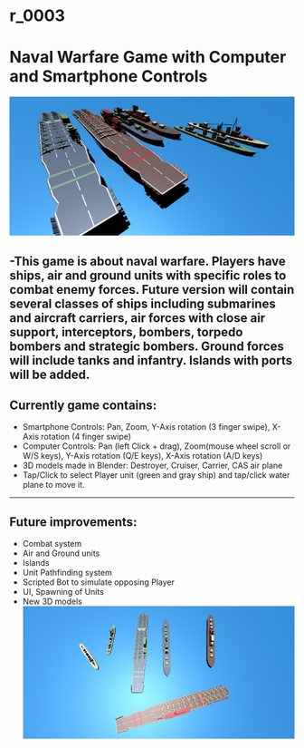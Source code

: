 # r_0003

# Naval Warfare Game with Computer and Smartphone Controls
 ![](im2.jfif)
 
-This game is about naval warfare. Players have ships, air and ground units with specific roles to combat enemy forces. Future version will contain several classes of ships including submarines and aircraft carriers, air forces with close air support, interceptors, bombers, torpedo bombers and strategic bombers. Ground forces will include tanks and infantry. Islands with ports will be added.
---
## Currently game contains:
* Smartphone Controls: Pan, Zoom, Y-Axis rotation (3 finger swipe), X-Axis rotation (4 finger swipe)
* Computer Controls: Pan (left Click + drag), Zoom(mouse wheel scroll or W/S keys), Y-Axis rotation (Q/E keys), X-Axis rotation (A/D keys)
* 3D models made in Blender: Destroyer, Cruiser, Carrier, CAS air plane
* Tap/Click to select Player unit (green and gray ship) and tap/click water plane to move it.
---
## Future improvements:
* Combat system
* Air and Ground units
* Islands
* Unit Pathfinding system
* Scripted Bot to simulate opposing Player
* UI, Spawning of Units
* New 3D models
![](im1.jfif)
